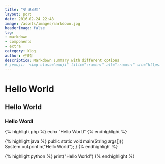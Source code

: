 ```yaml
---
title: "첫 포스트"
layout: post
date: 2016-02-24 22:48
image: /assets/images/markdown.jpg
headerImage: false
tag:
- markdown
- components
- extra
category: blog
author: 신명철
description: Markdown summary with different options
# jemoji: '<img class="emoji" title=":ramen:" alt=":ramen:" src="https://assets.github.com/images/icons/emoji/unicode/1f35c.png" height="20" width="20" align="absmiddle">'
---
```


# Hello World
## Hello World
### Hello Wordl

{% highlight php %}
echo "Hello World"
{% endhighlight %}

{% highlight java %}
public static void main(String args[]){
	System.out.println("Hello World");
}
{% endhighlight %}

{% highlight python %}
print("Hello World")
{% endhighlight %}